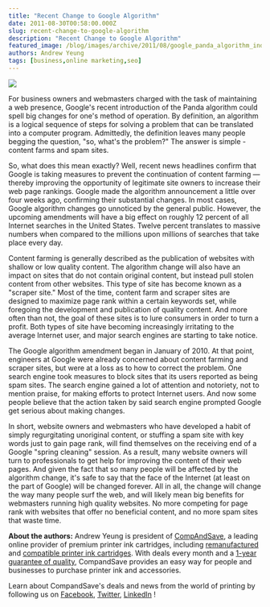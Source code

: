 ```yaml
---
title: "Recent Change to Google Algorithm"
date: 2011-08-30T00:58:00.000Z
slug: recent-change-to-google-algorithm
description: "Recent Change to Google Algorithm"
featured_image: /blog/images/archive/2011/08/google_panda_algorithm_index.png
authors: Andrew Yeung
tags: [business,online marketing,seo]
---
```


[![](/blog/images/google-panda-algorithm-index.png)](/blog/images/google-panda-algorithm-index.png)

For business owners and webmasters charged with the task of maintaining a web presence, Google's recent introduction of the Panda algorithm could spell big changes for one's method of operation. By definition, an algorithm is a logical sequence of steps for solving a problem that can be translated into a computer program. Admittedly, the definition leaves many people begging the question, "so, what's the problem?" The answer is simple - content farms and spam sites. 

So, what does this mean exactly? Well, recent news headlines confirm that Google is taking measures to prevent the continuation of content farming — thereby improving the opportunity of legitimate site owners to increase their web page rankings. Google made the algorithm announcement a little over four weeks ago, confirming their substantial changes. In most cases, Google algorithm changes go unnoticed by the general public. However, the upcoming amendments will have a big effect on roughly 12 percent of all Internet searches in the United States. Twelve percent translates to massive numbers when compared to the millions upon millions of searches that take place every day. 

Content farming is generally described as the publication of websites with shallow or low quality content. The algorithm change will also have an impact on sites that do not contain original content, but instead pull stolen content from other websites. This type of site has become known as a "scraper site." Most of the time, content farm and scraper sites are designed to maximize page rank within a certain keywords set, while foregoing the development and publication of quality content. And more often than not, the goal of these sites is to lure consumers in order to turn a profit. Both types of site have becoming increasingly irritating to the average Internet user, and major search engines are starting to take notice. 

The Google algorithm amendment began in January of 2010\. At that point, engineers at Google were already concerned about content farming and scraper sites, but were at a loss as to how to correct the problem. One search engine took measures to block sites that its users reported as being spam sites. The search engine gained a lot of attention and notoriety, not to mention praise, for making efforts to protect Internet users. And now some people believe that the action taken by said search engine prompted Google get serious about making changes. 

In short, website owners and webmasters who have developed a habit of simply regurgitating unoriginal content, or stuffing a spam site with key words just to gain page rank, will find themselves on the receiving end of a Google "spring cleaning" session. As a result, many website owners will turn to professionals to get help for improving the content of their web pages. And given the fact that so many people will be affected by the algorithm change, it's safe to say that the face of the Internet (at least on the part of Google) will be changed forever. All in all, the change will change the way many people surf the web, and will likely mean big benefits for webmasters running high quality websites. No more competing for page rank with websites that offer no beneficial content, and no more spam sites that waste time.

  
**About the authors:** Andrew Yeung is president of [CompAndSave](https://www.compandsave.com/), a leading online provider of premium printer ink cartridges, including [remanufactured](https://www.compandsave.com/help) and [compatible printer ink cartridges](https://www.compandsave.com/help). With deals every month and a [1-year guarantee of quality](https://www.compandsave.com/help), CompandSave provides an easy way for people and businesses to purchase printer ink and accessories.

Learn about CompandSave's deals and news from the world of printing by following us on [Facebook](https://www.facebook.com/compandsave.ink), [Twitter](https://twitter.com/compandsave), [LinkedIn](https://www.linkedin.com) !